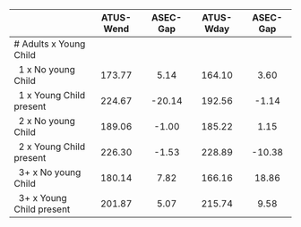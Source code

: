 
|                      |    ATUS-Wend |     ASEC-Gap |    ATUS-Wday |     ASEC-Gap |
| -------------------- | :----------: | :----------: | :----------: | :----------: |
| # Adults x Young Child |              |              |              |              |
| &nbsp;&nbsp;1 x No young Child |       173.77 |         5.14 |       164.10 |         3.60 |
| &nbsp;&nbsp;1 x Young Child present |       224.67 |       -20.14 |       192.56 |        -1.14 |
| &nbsp;&nbsp;2 x No young Child |       189.06 |        -1.00 |       185.22 |         1.15 |
| &nbsp;&nbsp;2 x Young Child present |       226.30 |        -1.53 |       228.89 |       -10.38 |
| &nbsp;&nbsp;3+ x No young Child |       180.14 |         7.82 |       166.16 |        18.86 |
| &nbsp;&nbsp;3+ x Young Child present |       201.87 |         5.07 |       215.74 |         9.58 |

